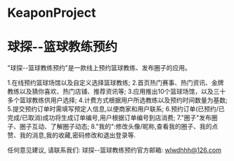 # KeaponProject
# 球探--篮球教练预约

  "球探--篮球教练预约"是一款线上预约篮球教练、发布圈子的应用。
  
  1.在线预约篮球场馆以及自定义选择篮球教练;
  2.首页热门赛事、热门资讯、金牌教练以及猜你喜欢、热门店铺、推荐资讯等;
  3.应用推出10个篮球场馆，以及三十多个篮球教练供用户选择;
  4.计费方式根据用户所选教练以及预约时间数量为基数;
  5.提交预约订单时需填写预定人信息,以便商家和用户联系;
  6.预约订单(已预约/已完成/已取消)成功将生成订单编号,用户根据订单编号到店消费;
  7."圈子"发布圈子、圈子互动、了解圈子动态;
  8."我的":修改头像/昵称,查看我的圈子、我的点赞、我的消息,我的收藏,密码修改和退出登录等.

  任何意见建议, 请联系我们: 
  球探--篮球教练预约官方邮箱: wlwdhhh@126.com
